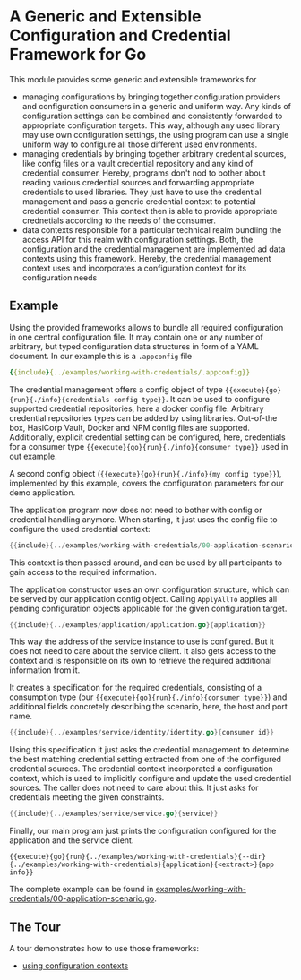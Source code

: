 # A Generic and Extensible Configuration and Credential Framework for Go

This module provides some generic and extensible  frameworks for
- managing configurations by bringing together configuration providers and configuration consumers in a generic and uniform way.
  Any kinds of configuration settings can be combined and consistently
  forwarded to appropriate configuration targets.  This way, although any used library may use own configuration settings, the using program can use a single uniform way to configure all those different used environments.
- managing credentials by bringing together arbitrary credential sources, like config files or a vault credential repository and any kind of credential consumer. Hereby, programs don't nod to bother about reading various credential sources and forwarding appropriate credentials to used libraries. They just have to use the credential management and pass a generic credential context to potential credential consumer. This context then is able to provide appropriate crednetials according to the needs of the consumer.
- data contexts responsible for a particular technical realm bundling the access API for this realm with configuration settings. Both, the configuration and the credential management are implemented ad data contexts using this framework. Hereby, the credential management context uses and incorporates a configuration context for its configuration needs

## Example 

Using the provided frameworks allows to bundle
all required configuration in one central configuration file.
It may contain one or any number of arbitrary, but typed
configuration data structures in form of a YAML document.
In our example this is a `.appconfig` file

```yaml
{{include}{../examples/working-with-credentials/.appconfig}}
```

The credential management offers a config object of type
`{{execute}{go}{run}{./info}{credentials config type}}`. 
It can be used to configure supported credential repositories, here a docker config file. Arbitrary credential repositories types can be 
added by using libraries. Out-of-the box, HasiCorp Vault, Docker and NPM config files are supported. Additionally,
explicit credential setting can be configured, here, credentials for a consumer type `{{execute}{go}{run}{./info}{consumer type}}` 
used in out example.

A second config object (`{{execute}{go}{run}{./info}{my config type}}`), implemented by this example,
covers the configuration parameters for our demo application.

The application program now does not need to bother
with config or credential handling anymore.
When starting, it just uses the config file to configure
the used credential context:

```go
{{include}{../examples/working-with-credentials/00-application-scenario.go}{main}}
```

This context is then passed around, and can be used by all participants to gain access to the required information.

The application constructor uses an own configuration structure, which can be served by our application config object. Calling `ApplyAllTo` applies all pending
configuration objects applicable for the given configuration target.

```go
{{include}{../examples/application/application.go}{application}}
```

This way the address of the service instance to use is configured. But it does not need to care about the service client. It also gets access to the context and is responsible on its own to retrieve the required additional information from it.

It creates a specification for the required credentials, consisting of a consumption type (our `{{execute}{go}{run}{./info}{consumer type}}`) and additional fields concretely describing the scenario, here, the host and port name.


```go
{{include}{../examples/service/identity/identity.go}{consumer id}}
```

Using this specification it just asks the credential management to determine the best matching credential setting extracted from one of the configured credential sources.
The credential context incorporated a configuration context, which is used to implicitly configure and update the used credential sources. The caller does not need to care about this. It just asks for credentials meeting the given constraints.

```go
{{include}{../examples/service/service.go}{service}}
```

Finally, our main program just prints the configuration 
configured for the application and the service client.

```
{{execute}{go}{run}{../examples/working-with-credentials}{--dir}{../examples/working-with-credentials}{application}{<extract>}{app info}}
```

The complete example can be found in [examples/working-with-credentials/00-application-scenario.go](00-application-scenario.go).


## The Tour
A tour demonstrates how to use those frameworks:
- [using configuration contexts]({{config}})
